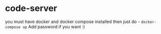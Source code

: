 # code-server
you must have docker and docker compose installed
then just do - `docker-compose up`
Add password if you want :)
